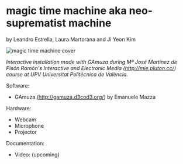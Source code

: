 # magic time machine aka neo-suprematist machine
by Leandro Estrella, Laura Martorana and Ji Yeon Kim

![magic time machine cover](https://c1.staticflickr.com/1/346/31869456733_82de3d2dfd_o.png)

*Interactive installation made with GAmuza during Mª José Martínez de Pisón Ramón's Interactive and Electronic Media (http://mie.pluton.cc/) course at UPV Universitat Politècnica de València.*

Software:
- GAmuza (http://gamuza.d3cod3.org/) by Emanuele Mazza

Hardware:
- Webcam
- Microphone
- Projector

Documentation:
- Video: (upcoming)
